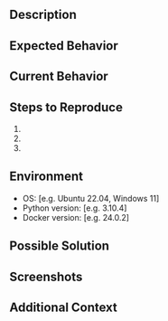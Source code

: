 <!-- Issue Template -->

## Description
<!-- Provide a clear and concise description of the issue -->

## Expected Behavior
<!-- Describe what you expected to happen -->

## Current Behavior
<!-- Describe what actually happened -->

## Steps to Reproduce
<!-- Provide detailed steps to reproduce the issue -->
1.
2.
3.

## Environment
<!-- Please complete the following information -->
- OS: [e.g. Ubuntu 22.04, Windows 11]
- Python version: [e.g. 3.10.4]
- Docker version: [e.g. 24.0.2]

## Possible Solution
<!-- If you have suggestions on how to fix the issue, please describe them here -->

## Screenshots
<!-- If applicable, add screenshots to help explain your problem -->

## Additional Context
<!-- Add any other context about the problem here -->